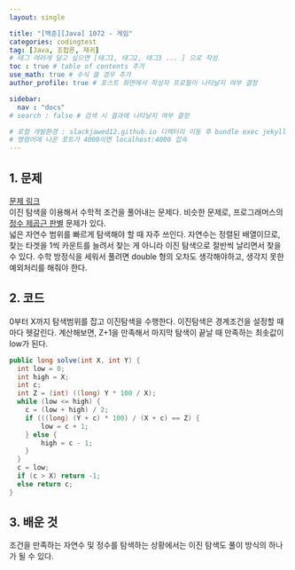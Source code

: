 ```yaml
---
layout: single

title: "[백준][Java] 1072 - 게임"
categories: codingtest
tag: [Java, 조합론, 재귀]
# 태그 여러개 달고 싶으면 [태그1, 태그2, 태그3 ... ] 으로 작성
toc : true # table of contents 추가
use_math: true # 수식 쓸 경우 추가
author_profile: true # 포스트 화면에서 작성자 프로필이 나타날지 여부 결정

sidebar:
  nav : "docs"
# search : false # 검색 시 결과에 나타날지 여부 결정

# 로컬 개발환경 : slackjawed12.github.io 디렉터리 이동 후 bundle exec jekyll serve 실행
# 명령어에 나온 포트가 4000이면 localhost:4000 접속
---
```


## 1. 문제
[문제 링크](https://www.acmicpc.net/problem/1072) <br/>
이진 탐색을 이용해서 수학적 조건을 풀어내는 문제다. 비슷한 문제로, 프로그래머스의  [정수 제곱근 판별](https://school.programmers.co.kr/learn/courses/30/lessons/12934) 문제가 있다.<br/>
넓은 자연수 범위를 빠르게 탐색해야 할 때 자주 쓰인다. 자연수는 정렬된 배열이므로, 찾는 타겟을 1씩 카운트를 늘려서 찾는 게 아니라 이진 탐색으로 절반씩 날리면서 찾을 수 있다. 수학 방정식을 세워서 풀려면 double 형의 오차도 생각해야하고, 생각지 못한 예외처리를 해줘야 한다.

## 2. 코드

0부터 X까지 탐색범위를 잡고 이진탐색을 수행한다. 이진탐색은 경계조건을 설정할 때마다 헷갈린다. 계산해보면, Z+1을 만족해서 마지막 탐색이 끝날 때 만족하는 최솟값이 low가 된다. 

```java
public long solve(int X, int Y) {
  int low = 0;
  int high = X;
  int c;
  int Z = (int) ((long) Y * 100 / X);
  while (low <= high) {
    c = (low + high) / 2;
    if (((long) (Y + c) * 100) / (X + c) == Z) {
        low = c + 1;
    } else {
        high = c - 1;
    }
  }
  c = low;
  if (c > X) return -1;
  else return c;
}
```

## 3. 배운 것
조건을 만족하는 자연수 및 정수를 탐색하는 상황에서는 이진 탐색도 풀이 방식의 하나가 될 수 있다.